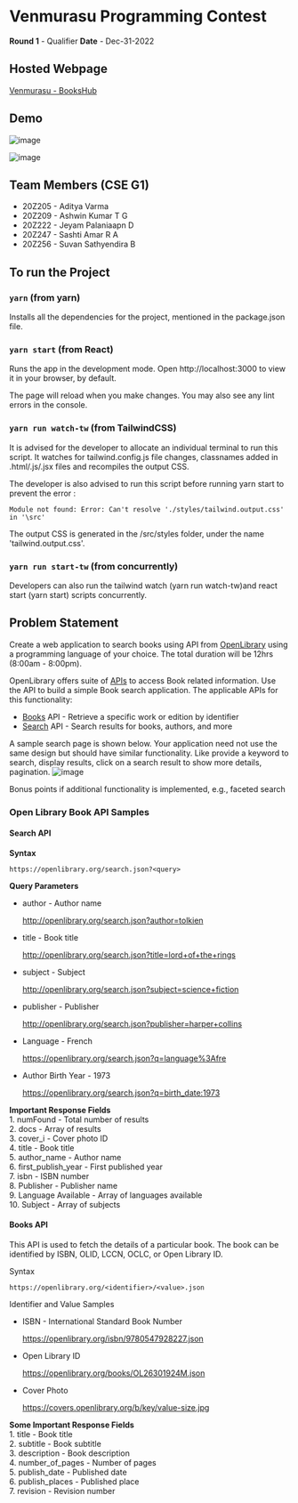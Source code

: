 # Venmurasu Programming Contest 

**Round 1** - Qualifier 
**Date** - Dec-31-2022

## Hosted Webpage 

[Venmurasu - BooksHub](https://vpt-2023-cseg1.netlify.app/)

## Demo

![image](https://www.linkpicture.com/q/demo1.png)

![image](https://www.linkpicture.com/q/demo2.png)


## Team Members (CSE G1)
* 20Z205 - Aditya Varma
* 20Z209 - Ashwin Kumar T G
* 20Z222 - Jeyam Palaniaapn D
* 20Z247 - Sashti Amar R A
* 20Z256 - Suvan Sathyendira B


## To run the Project
 
### `yarn` (from yarn)

Installs all the dependencies for the project, mentioned in the package.json file.

### `yarn start` (from React)

Runs the app in the development mode.
Open http://localhost:3000 to view it in your browser, by default.

The page will reload when you make changes.
You may also see any lint errors in the console.

### `yarn run watch-tw` (from TailwindCSS)

It is advised for the developer to allocate an individual terminal to run this script. It watches for tailwind.config.js file changes, classnames added in .html/.js/.jsx files and recompiles the output CSS.

The developer is also advised to run this script before running yarn start to prevent the error :

```
Module not found: Error: Can't resolve './styles/tailwind.output.css' in '\src'
```

The output CSS is generated in the /src/styles folder, under the name 'tailwind.output.css'.

### `yarn run start-tw` (from concurrently)

Developers can also run the tailwind watch (yarn run watch-tw)and react start (yarn start) scripts concurrently.

## Problem Statement
Create a web application to search books using API from [OpenLibrary](https://openlibrary.org) using a programming language of your choice.
The total duration will be 12hrs (8:00am - 8:00pm).

OpenLibrary offers suite of [APIs](https://openlibrary.org/developers/api) to access Book related information. Use the API to build a simple Book search application. The applicable APIs for this functionality:
* [Books](https://openlibrary.org/dev/docs/api/books) API - Retrieve a specific work or edition by identifier
* [Search](https://openlibrary.org/dev/docs/api/search) API - Search results for books, authors, and more

A sample search page is shown below. Your application need not use the same design but should have similar functionality. Like provide a keyword to search, display results, click on a search result to show more details, pagination.
![image](https://user-images.githubusercontent.com/410065/206938572-ebd9585e-e0b6-4120-81ea-14a49b840e0d.png)

Bonus points if additional functionality is implemented, e.g., faceted search

### Open Library Book API Samples 

#### Search API


**Syntax**
```
https://openlibrary.org/search.json?<query>
```

**Query Parameters**

* author - Author name

    http://openlibrary.org/search.json?author=tolkien
  
* title - Book title

    http://openlibrary.org/search.json?title=lord+of+the+rings
  
* subject - Subject

    http://openlibrary.org/search.json?subject=science+fiction
  
* publisher - Publisher

    http://openlibrary.org/search.json?publisher=harper+collins
  
* Language - French

    https://openlibrary.org/search.json?q=language%3Afre
  
* Author Birth Year - 1973

    https://openlibrary.org/search.json?q=birth_date:1973

**Important Response Fields**  
    1. numFound - Total number of results  
    2. docs - Array of results  
    3. cover_i - Cover photo ID  
    4. title - Book title  
    5. author_name - Author name  
    6. first_publish_year - First published year  
    7. isbn - ISBN number  
    8. Publisher - Publisher name  
    9. Language Available - Array of languages available  
    10. Subject - Array of subjects  

#### Books API
This API is used to fetch the details of a particular book. The book can be identified by ISBN, OLID, LCCN, OCLC, or Open Library ID.

Syntax
```
https://openlibrary.org/<identifier>/<value>.json
```

Identifier and Value Samples

* ISBN - International Standard Book Number

    https://openlibrary.org/isbn/9780547928227.json

* Open Library ID
    
    https://openlibrary.org/books/OL26301924M.json

* Cover Photo
    
    https://covers.openlibrary.org/b/key/value-size.jpg

**Some Important Response Fields**  
    1. title - Book title  
    2. subtitle - Book subtitle  
    3. description - Book description  
    4. number_of_pages - Number of pages  
    5. publish_date - Published date  
    6. publish_places - Published place  
    7. revision - Revision number  



## 

